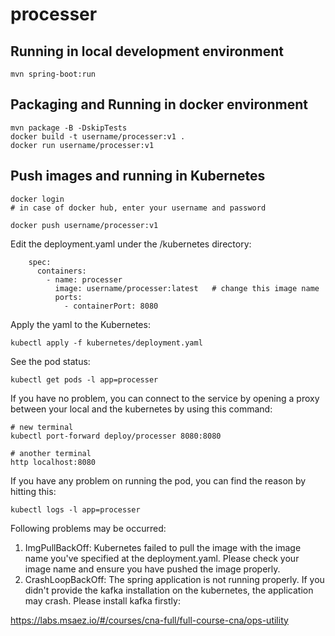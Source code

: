 # processer

## Running in local development environment

```
mvn spring-boot:run
```

## Packaging and Running in docker environment

```
mvn package -B -DskipTests
docker build -t username/processer:v1 .
docker run username/processer:v1
```

## Push images and running in Kubernetes

```
docker login 
# in case of docker hub, enter your username and password

docker push username/processer:v1
```

Edit the deployment.yaml under the /kubernetes directory:
```
    spec:
      containers:
        - name: processer
          image: username/processer:latest   # change this image name
          ports:
            - containerPort: 8080

```

Apply the yaml to the Kubernetes:
```
kubectl apply -f kubernetes/deployment.yaml
```

See the pod status:
```
kubectl get pods -l app=processer
```

If you have no problem, you can connect to the service by opening a proxy between your local and the kubernetes by using this command:
```
# new terminal
kubectl port-forward deploy/processer 8080:8080

# another terminal
http localhost:8080
```

If you have any problem on running the pod, you can find the reason by hitting this:
```
kubectl logs -l app=processer
```

Following problems may be occurred:

1. ImgPullBackOff:  Kubernetes failed to pull the image with the image name you've specified at the deployment.yaml. Please check your image name and ensure you have pushed the image properly.
1. CrashLoopBackOff: The spring application is not running properly. If you didn't provide the kafka installation on the kubernetes, the application may crash. Please install kafka firstly:

https://labs.msaez.io/#/courses/cna-full/full-course-cna/ops-utility

